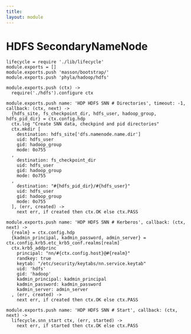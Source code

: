 ```yaml
---
title: 
layout: module
---
```


# HDFS SecondaryNameNode 

    lifecycle = require './lib/lifecycle'
    module.exports = []
    module.exports.push 'masson/bootstrap/'
    module.exports.push 'phyla/hadoop/hdfs'

    module.exports.push (ctx) ->
      require('./hdfs').configure ctx

    module.exports.push name: 'HDP HDFS SNN # Directories', timeout: -1, callback: (ctx, next) ->
      {hdfs_site, fs_checkpoint_dir, hdfs_user, hadoop_group, hdfs_pid_dir} = ctx.config.hdp
      ctx.log "Create SNN data, checkpind and pid directories"
      ctx.mkdir [
        destination: hdfs_site['dfs.namenode.name.dir']
        uid: hdfs_user
        gid: hadoop_group
        mode: 0o755
      ,
        destination: fs_checkpoint_dir
        uid: hdfs_user
        gid: hadoop_group
        mode: 0o755
      ,
        destination: "#{hdfs_pid_dir}/#{hdfs_user}"
        uid: hdfs_user
        gid: hadoop_group
        mode: 0o755
      ], (err, created) ->
        next err, if created then ctx.OK else ctx.PASS

    module.exports.push name: 'HDP HDFS SNN # Kerberos', callback: (ctx, next) ->
      {realm} = ctx.config.hdp
      {kadmin_principal, kadmin_password, admin_server} = ctx.config.krb5.etc_krb5_conf.realms[realm]
      ctx.krb5_addprinc 
        principal: "nn/#{ctx.config.host}@#{realm}"
        randkey: true
        keytab: "/etc/security/keytabs/nn.service.keytab"
        uid: 'hdfs'
        gid: 'hadoop'
        kadmin_principal: kadmin_principal
        kadmin_password: kadmin_password
        kadmin_server: admin_server
      , (err, created) ->
        next err, if created then ctx.OK else ctx.PASS

    module.exports.push name: 'HDP HDFS SNN # Start', callback: (ctx, next) ->
      lifecycle.snn_start ctx, (err, started) ->
        next err, if started then ctx.OK else ctx.PASS